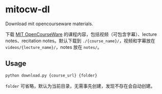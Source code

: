 # mitocw-dl

Download mit opencourseware materials.

下载 [MIT OpenCourseWare](https://ocw.mit.edu/) 的课程内容，包括视频（可包含字幕）、lecture notes、recitation notes。默认下载到 `./{course_name}/`，视频和字幕放在 `videos/{lecture_name}/`，notes 放在 `notes/`。

## Usage

```bash
python download.py {course_url} {folder}
```

`folder` 可省略，默认为当前目录，无需事先创建，发现不存在会自动创建。

